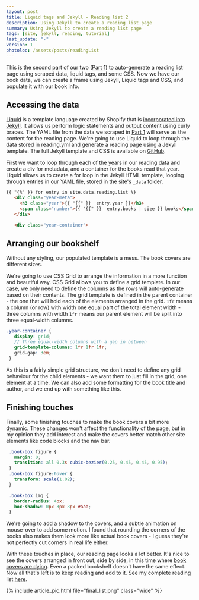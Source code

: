 ```yaml
---
layout: post
title: Liquid tags and Jekyll - Reading list 2
description: Using Jekyll to create a reading list page
summary: Using Jekyll to create a reading list page
tags: [site, jekyll, reading, tutorial]
last_update: "-"
version: 1
photoloc: /assets/posts/readingList
---
```


This is the second part of our two ([Part 1](/posts/reading-list-1)) to auto-generate a reading list page using scraped data, liquid tags, and some CSS. Now we have our book data, we can create a frame using Jekyll, Liquid tags and CSS, and populate it with our book info. 

## Accessing the data

[Liquid](https://shopify.github.io/liquid/) is a template language created by Shopify that is [incorporated into Jekyll](https://jekyllrb.com/docs/liquid/). It allows us perform logic statements and output content using curly braces. The YAML file from the data we scraped in [Part 1](/posts/reading-list-1) will serve as the content for the reading page. We're going to  use Liquid to loop through the data stored in reading.yml and generate a reading page using a Jekyll template. The full Jekyll template and CSS is available on [GitHub](). 

First we want to loop through each of the years in our reading data and create a div for metadata, and a container for the books read that year. Liquid allows us to create a for loop in the Jekyll HTML template, looping through entries in our YAML file, stored in the site's ```_data``` folder. 

```html
{{ "{%" }} for entry in site.data.reading.list %}
   <div class="year-meta">
     <h3 class="year">{{ "{{" }}  entry.year }}</h3>
     <span class="number">{{ "{{" }}  entry.books | size }} books</span>
   </div>

   <div class="year-container">
```
## Arranging our bookshelf

Without any styling, our populated template is a mess. The book covers are different sizes. 

We're going to use CSS Grid to arrange the information in a more function and beautiful way. CSS Grid allows you to define a grid template. In our case, we only need to define the columns as the rows will auto-generate based on their contents. The grid template is defined in the parent container - the one that will hold each of the elements arranged in the grid. ```1fr``` means a column (or row) with width one equal part of the total element width - three columns with width ```1fr``` means our parent element will be split into three equal-width columns.

```scss
.year-container {
   display: grid;
   // Three equal-width columns with a gap in between
   grid-template-columns: 1fr 1fr 1fr;
   grid-gap: 3em;
 }
```

As this is a fairly simple grid structure, we don't need to define any grid behaviour for the child elements - we want them to just fill in the grid, one element at a time. We can also add some formatting for the book title and author, and we end up with something like this.

## Finishing touches

Finally, some finishing touches to make the book covers a bit more dynamic. These changes won't affect the functionality of the page, but in my opinion they add interest and make the covers better match other site elements like code blocks and the nav bar. 

```scss
 .book-box figure {
   margin: 0;
   transition: all 0.3s cubic-bezier(0.25, 0.45, 0.45, 0.95);
 }   
 .book-box figure:hover {
   transform: scale(1.02);
 }

 .book-box img {
   border-radius: 4px;
   box-shadow: 0px 3px 8px #aaa;
 }
```

We're going to add a shadow to the covers, and a subtle animation on mouse-over to add some motion. I found that rounding the corners of the books also makes them look more like actual book covers - I guess they're not perfectly cut corners in real life either.

With these touches in place, our reading page looks a lot better. It's nice to see the covers arranged in front out, side by side, in this time where [book covers are dying](https://craigmod.com/journal/hack_the_cover/). Even a packed bookshelf doesn't have the same effect. Now all that's left is to keep reading and add to it. See my complete reading list [here](/books).

{% include article_pic.html
   file="final_list.png"
   class="wide"
%}
